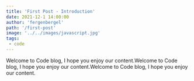 ```yaml
---
title: 'First Post - Introduction'
date: 2021-12-1 14:00:00
author: 'fergenbergel'
path: '/first-post'
image: '../../images/javascript.jpg'
tags: 
 - code
---
```


Welcome to Code blog, I hope you enjoy our content.Welcome to Code blog, I hope you enjoy our content.Welcome to Code blog, I hope you enjoy our content.